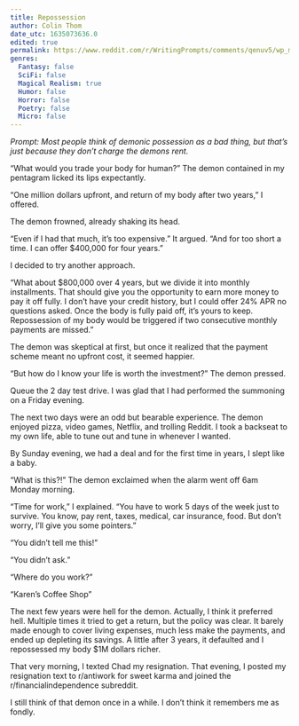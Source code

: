 ```yaml
---
title: Repossession
author: Colin Thom
date_utc: 1635073636.0
edited: true
permalink: https://www.reddit.com/r/WritingPrompts/comments/qenuv5/wp_most_people_think_of_demonic_possession_as_a/
genres:
  Fantasy: false
  SciFi: false
  Magical Realism: true
  Humor: false
  Horror: false
  Poetry: false
  Micro: false
---
```


_Prompt: Most people think of demonic possession as a bad thing, but that’s just because they don’t charge the demons rent._

“What would you trade your body for human?” The demon contained in my pentagram licked its lips expectantly.

“One million dollars upfront, and return of my body after two years,” I offered.

The demon frowned, already shaking its head.

“Even if I had that much, it’s too expensive.” It argued. “And for too short a time. I can offer $400,000 for four years.”

I decided to try another approach.

“What about $800,000 over 4 years, but we divide it into monthly installments. That should give you the opportunity to earn more money to pay it off fully. I don’t have your credit history, but I could offer 24% APR no questions asked. Once the body is fully paid off, it’s yours to keep. Repossession of my body would be triggered if two consecutive monthly payments are missed.”

The demon was skeptical at first, but once it realized that the payment scheme meant no upfront cost, it seemed happier.

“But how do I know your life is worth the investment?” The demon pressed.

Queue the 2 day test drive. I was glad that I had performed the summoning on a Friday evening.

The next two days were an odd but bearable experience. The demon enjoyed pizza, video games, Netflix, and trolling Reddit. I took a backseat to my own life, able to tune out and tune in whenever I wanted.

By Sunday evening, we had a deal and for the first time in years, I slept like a baby.

“What is this?!” The demon exclaimed when the alarm went off 6am Monday morning.

“Time for work,” I explained. “You have to work 5 days of the week just to survive. You know, pay rent, taxes, medical, car insurance, food. But don’t worry, I’ll give you some pointers.”

“You didn’t tell me this!”

“You didn’t ask.”

“Where do you work?”

“Karen’s Coffee Shop”

The next few years were hell for the demon. Actually, I think it preferred hell. Multiple times it tried to get a return, but the policy was clear. It barely made enough to cover living expenses, much less make the payments, and ended up depleting its savings. A little after 3 years, it defaulted and I repossessed my body $1M dollars richer.

That very morning, I texted Chad my resignation. That evening, I posted my resignation text to r/antiwork for sweet karma and joined the r/financialindependence subreddit.

I still think of that demon once in a while. I don’t think it remembers me as fondly.
